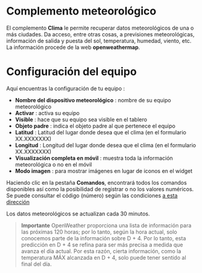 # Complemento meteorológico

El complemento **Clima** le permite recuperar datos meteorológicos de una o más ciudades. Da acceso, entre otras cosas, a previsiones meteorológicas, información de salida y puesta del sol, temperatura, humedad, viento, etc. La información procede de la web **openweathermap**.

# Configuración del equipo

Aquí encuentras la configuración de tu equipo :

-   **Nombre del dispositivo meteorológico** : nombre de su equipo meteorológico
-   **Activar** : activa su equipo
-   **Visible** : hace que su equipo sea visible en el tablero
-   **Objeto padre** : indica el objeto padre al que pertenece el equipo
-   **Latitud** : Latitud del lugar donde desea que el clima (en el formulario XX.XXXXXXX)
-   **Longitud** : Longitud del lugar donde desea que el clima (en el formulario XX.XXXXXXX)
-   **Visualización completa en móvil** : muestra toda la información meteorológica o no en el móvil
-   **Modo imagen** : para mostrar imágenes en lugar de iconos en el widget


Haciendo clic en la pestaña **Comandos**, encontrará todos los comandos disponibles así como la posibilidad de registrar o no los valores numéricos. Se puede consultar el código (número) según las condiciones [a esta dirección](https://openweathermap.org/weather-conditions)

Los datos meteorológicos se actualizan cada 30 minutos.

>**Importante**
>OpenWeather proporciona una lista de información para las próximas 120 horas; por lo tanto, según la hora actual, solo conocemos parte de la información sobre D + 4. Por lo tanto, esta predicción en D + 4 se refina para ser más precisa a medida que avanza el día actual. Por esta razón, cierta información, como la temperatura MÁX alcanzada en D + 4, solo puede tener sentido al final del día.
